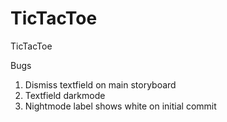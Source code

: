 # TicTacToe
TicTacToe

Bugs
1. Dismiss textfield on main storyboard
2. Textfield darkmode
3. Nightmode label shows white on initial commit
